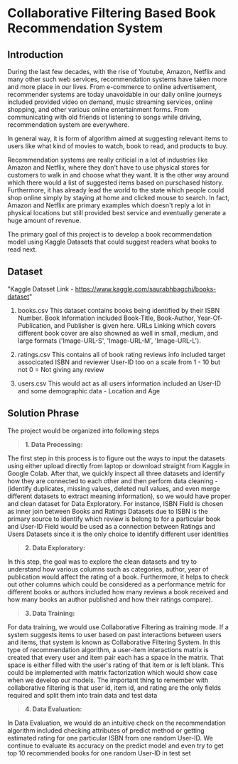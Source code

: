 # Collaborative Filtering Based Book Recommendation System
## Introduction

During the last few decades, with the rise of Youtube, Amazon, Netflix and many other such web services, recommendation systems have taken more and more place in our lives. From e-commerce to online advertisement, recommender systems are today unavoidable in our daily online journeys included provided video on demand, music streaming services, online shopping, and other various online entertainment forms. From communicating with old friends ot listening to songs while driving, recommendation system are everywhere.

In general way, it is form of algorithm aimed at suggesting relevant items to users like what kind of movies to watch, book to read, and products to buy.

Recommendation systems are really criticial in a lot of industries like Amazon and Netflix, where they don't have to use physical stores for customers to walk in and choose what they want. It is the other way around which there would a list of suggested items based on purschased history. Furthermore, it has already lead the world to the state which people could shop online simply by staying at home and clicked mouse to search. In fact, Amazon and Netflix are primary examples which doesn't reply a lot in physical locations but still provided best service and eventually generate a huge amount of revenue.

The primary goal of this project is to develop a book recommendation model using Kaggle Datasets that could suggest readers what books to read next.

## Dataset

"Kaggle Dataset Link - https://www.kaggle.com/saurabhbagchi/books-dataset"

1. books.csv
   This dataset contains books being identified by their ISBN Number. Book Information included Book-Title, Book-Author, Year-Of-Publication, and Publisher is given here. URLs    Linking which covers different book cover are also showned as well in small, medium, and large formats ('Image-URL-S', 'Image-URL-M', 'Image-URL-L').

2. ratings.csv
   This contains all of book rating reviews info included target associcated ISBN and reviewer User-ID too on a scale from 1 - 10 but not 0 = Not giving any review
   
3. users.csv
  This would act as all users information included an User-ID and some demographic data - Location and Age 

## Solution Phrase

The project would be organized into following steps

> **1. Data Processing:** 

The first step in this process is to figure out the ways to input the datasets using either upload directly from laptop or download straight from Kaggle in Google Colab.
After that, we quickly inspect all three datasets and identify how they are connected to each other and then perform data cleaning - (identify duplicates, missing values, deleted null values, and even merge different datasets to extract meaning information), so we would have proper and clean dataset for Data Exploratory. For instance, ISBN Field is chosen as inner join between Books and Ratings Datasets due to ISBN is the primary source to identify which review is belong to for a particular book and User-ID Field would be used as a connection between Ratings and Users Datasets since it is the only choice to identify different user identities

> **2. Data Exploratory:** 

In this step, the goal was to explore the clean datasets and try to understand how various columns such as categories, author, year of publication would affect the rating of a book. Furthermore, it helps to check out other columns which could be considered as a performance metric for different books or authors included how many reviews a book received and how many books an author published and how their ratings compare).

> **3. Data Training:** 

For data training, we would use Collaborative Filtering as training mode. If a system suggests items to user based on past interactions between users and items, that system is known as Collaborative Filtering System. In this type of recommendation algorithm, a user-item interactions matrix is created that every user and item pair each has a space in the matrix. That space is either filled with the user's rating of that item or is left blank. This could be implemented with matrix factorization which would show case when we develop our models. The important thing to remember with collaborative filtering is that user id, item id, and rating are the only fields required and split them into train data and test data

> **4. Data Evaluation:** 

In Data Evaluation, we would do an intuitive check on the recommendation algorithm included checking attributes of predict method or getting estimated rating for one particular ISBN from one random User-ID. We continue to evaluate its accuracy on the predict model and even try to get top 10 recommended books for one random User-ID in test set
